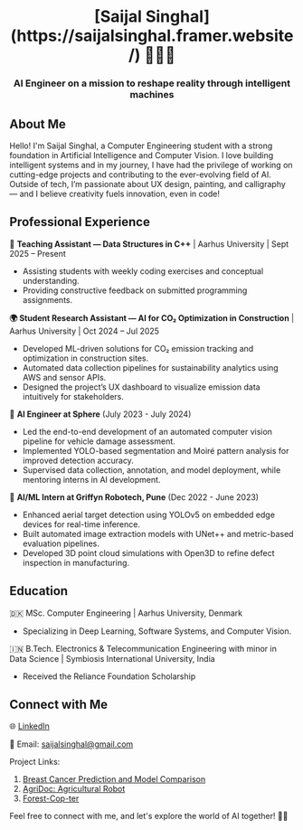 <h1 align="center">[Saijal Singhal](https://saijalsinghal.framer.website/) 👩🏻‍💻</h1> 
<h3 align="center">AI Engineer on a mission to reshape reality through intelligent machines</h3>

## About Me
Hello! I'm Saijal Singhal, a Computer Engineering student with a strong foundation in Artificial Intelligence and Computer Vision. I love building intelligent systems and in my journey, I have had the privilege of working on cutting-edge projects and contributing to the ever-evolving field of AI. Outside of tech, I’m passionate about UX design, painting, and calligraphy — and I believe creativity fuels innovation, even in code!

## Professional Experience

🧠 **Teaching Assistant — Data Structures in C++** | Aarhus University | Sept 2025 – Present
- Assisting students with weekly coding exercises and conceptual understanding.
- Providing constructive feedback on submitted programming assignments.

**🌍 Student Research Assistant — AI for CO₂ Optimization in Construction** | Aarhus University | Oct 2024 – Jul 2025
- Developed ML-driven solutions for CO₂ emission tracking and optimization in construction sites.
- Automated data collection pipelines for sustainability analytics using AWS and sensor APIs.
- Designed the project’s UX dashboard to visualize emission data intuitively for stakeholders.

🚀 **AI Engineer at Sphere** (July 2023 - July 2024)
- Led the end-to-end development of an automated computer vision pipeline for vehicle damage assessment.
- Implemented YOLO-based segmentation and Moiré pattern analysis for improved detection accuracy.
- Supervised data collection, annotation, and model deployment, while mentoring interns in AI development.

💼 **AI/ML Intern at Griffyn Robotech, Pune** (Dec 2022 - June 2023)
- Enhanced aerial target detection using YOLOv5 on embedded edge devices for real-time inference.
- Built automated image extraction models with UNet++ and metric-based evaluation pipelines.
- Developed 3D point cloud simulations with Open3D to refine defect inspection in manufacturing.

## Education
🇩🇰 MSc. Computer Engineering | Aarhus University, Denmark
- Specializing in Deep Learning, Software Systems, and Computer Vision.

🇮🇳 B.Tech. Electronics & Telecommunication Engineering with minor in Data Science | Symbiosis International University, India
- Received the Reliance Foundation Scholarship

## Connect with Me
🌐 [LinkedIn](https://www.linkedin.com/in/saijal-singhal-72897b1b5/)

📧 Email: saijalsinghal@gmail.com

Project Links:
1. [Breast Cancer Prediction and Model Comparison](https://github.com/saij19/Breast-Cancer-Detection)
2. [AgriDoc: Agricultural Robot](https://github.com/saij19/Agri-Doc-Final-Year-Proj-)
3. [Forest-Cop-ter](https://github.com/saij19/Forest-cop-ter)

Feel free to connect with me, and let's explore the world of AI together! 🤖✨

